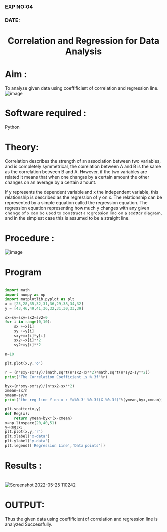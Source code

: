 ### EXP NO:04
### DATE:

# <p align='center'>Correlation and Regression for Data Analysis</p>
# Aim : 

To analyse given data using  coeffificient of correlation and regression line.
![image](https://user-images.githubusercontent.com/104613195/168224136-d6b64e64-7d3d-4775-9337-c8f96fe41f2d.png)


# Software required :  

Python

# Theory:

Correlation describes the strength of an association between two variables, and is completely symmetrical, the correlation between A and B is the same as the correlation between B and A. However, if the two variables are related it means that when one changes by a certain amount the other changes on an average by a certain amount.  

If y represents the dependent variable and x the independent variable, this relationship is described as the regression of y on x. The relationship can be represented by a simple equation called the regression equation. The regression equation representing how much y changes with any given change of x can be used to construct a regression line on a scatter diagram, and in the simplest case this is assumed to be a straight line.

# Procedure :

![image](https://user-images.githubusercontent.com/104613195/168225866-ac8f6610-bdc3-4ac2-a24e-2b24ba08e189.png)

# Program
```python

import math
import numpy as np
import matplotlib.pyplot as plt
x = [25,28,35,32,31,36,29,38,34,32]
y = [43,46,49,41,36,32,31,30,33,39]

sx=sy=sxy=sx2=sy2=0
for i in range(0,10):
    sx +=x[i]
    sy +=y[i]
    sxy+=x[i]*y[i]
    sx2+=x[i]**2
    sy2+=y[i]**2
    
n=10

plt.plot(x,y,'o')

r = (n*sxy-sx*sy)/(math.sqrt(n*sx2-sx**2)*math.sqrt(n*sy2-sy**2))
print("The Correlation Coefficient is %.3f"%r)

byx=(n*sxy-sx*sy)/(n*sx2-sx**2)
xmean=sx/n
ymean=sy/n
print("the reg line Y on x : Y=%0.3f %0.3f(X-%0.3f)"%(ymean,byx,xmean))

plt.scatter(x,y)
def Reg(x):
    return ymean+byx*(x-xmean)
x=np.linspace(20,40,51)
y=Reg(x)
plt.plot(x,y,'r')
plt.xlabel('x-data')
plt.ylabel('y-data')
plt.legend(['Regression Line','Data points'])

```
# Results :
<br/>![Screenshot 2022-05-25 110242](https://user-images.githubusercontent.com/75235789/170187284-518a44ff-b173-4e93-93eb-2d6073251123.jpg)

# OUTPUT:
Thus the given data using  coeffificient of correlation and regression line is analyzed Successfully.

